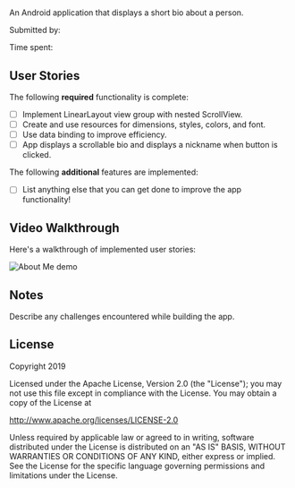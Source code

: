 # <name of app>

An Android application that displays a short bio about a person.

Submitted by: <name>

Time spent: <time>

## User Stories

The following **required** functionality is complete:

* [ ] Implement LinearLayout view group with nested ScrollView.
* [ ] Create and use resources for dimensions, styles, colors, and font.
* [ ] Use data binding to improve efficiency.
* [ ] App displays a scrollable bio and displays a nickname when button is clicked.

The following **additional** features are implemented:

* [ ] List anything else that you can get done to improve the app functionality!

## Video Walkthrough 

Here's a walkthrough of implemented user stories:

<img src='name_of_file.gif' title='About Me animated demo' alt='About Me demo' />

## Notes

Describe any challenges encountered while building the app.

## License

Copyright 2019 <name>

Licensed under the Apache License, Version 2.0 (the "License");
you may not use this file except in compliance with the License.
You may obtain a copy of the License at

http://www.apache.org/licenses/LICENSE-2.0

Unless required by applicable law or agreed to in writing, software
distributed under the License is distributed on an "AS IS" BASIS,
WITHOUT WARRANTIES OR CONDITIONS OF ANY KIND, either express or implied.
See the License for the specific language governing permissions and
limitations under the License.
